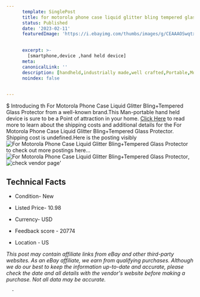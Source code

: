 ```yaml
---
      template: SinglePost
      title: for motorola phone case liquid glitter bling tempered glass protector
      status: Published
      date: '2023-02-11'
      featuredImage: 'https://i.ebayimg.com/thumbs/images/g/CEAAAOSwqtxivThb/s-l225.jpg'
       

      excerpt: >-
        [smartphone,device ,hand held device]
      meta:
      canonicalLink: ''
      description: [handheld,industrially made,well crafted,Portable,Mobile,Compact,Convenient,Lightweight,Maneuverable,Man-portable,Miniature,Carriable,Hand-held,Light,Holdable,Transportable,Mobile device,Pocket-sized,On-the-go,Wireless,Cordless,Compact size,Convenient size, smartphone,device ,hand held device]
      noindex: false
      

---
```

$
      Introducing th For Motorola Phone Case Liquid Glitter Bling+Tempered Glass Protector from a well-known brand.This Man-portable hand held device is sure to be a Point of attraction  in your home. [Click Here](https://www.ebay.com/itm/265762024282?hash=item3de0a6ab5a%3Ag%3ACEAAAOSwqtxivThb&mkevt=1&mkcid=1&mkrid=711-53200-19255-0&campid=%253CePNCampaignId%253E&customid=%253CreferenceId%253E&toolid=10049) to read more to learn about the shipping costs and additional details for the For Motorola Phone Case Liquid Glitter Bling+Tempered Glass Protector. Shipping cost is undefined.Here is the posting visibly ![For Motorola Phone Case Liquid Glitter Bling+Tempered Glass Protector](https://i.ebayimg.com/thumbs/images/g/CEAAAOSwqtxivThb/s-l225.jpg) to check out more postings here... ![For Motorola Phone Case Liquid Glitter Bling+Tempered Glass Protector](https://i.ebayimg.com/images/g/CEAAAOSwqtxivThb/s-l1600.jpg), ![check vendor page](https://origin-galleryplus.ebayimg.com/ws/web/265762024282_2_0_1/225x225.jpg,https://origin-galleryplus.ebayimg.com/ws/web/265762024282_3_0_1/225x225.jpg,https://origin-galleryplus.ebayimg.com/ws/web/265762024282_4_0_1/225x225.jpg,https://origin-galleryplus.ebayimg.com/ws/web/265762024282_5_0_1/225x225.jpg,https://origin-galleryplus.ebayimg.com/ws/web/265762024282_6_0_1/225x225.jpg,https://origin-galleryplus.ebayimg.com/ws/web/265762024282_7_0_1/225x225.jpg,https://origin-galleryplus.ebayimg.com/ws/web/265762024282_8_0_1/225x225.jpg)'

      

 ## Technical Facts 



     
      

 - Condition- New 


      

 - Listed Price- 10.98 


      

 - Currency- USD 


      

 - Feedback score - 20774 


      

 - Location - US 


      
      

 *_This post may contain affiliate links from eBay and other third-party websites. As an eBay affiliate, we earn from qualifying purchases. Although we do our best to keep the information up-to-date and accurate, please check the date and all details with the vendor's website before making a purchase. Not all data may be accurate._*




      -
